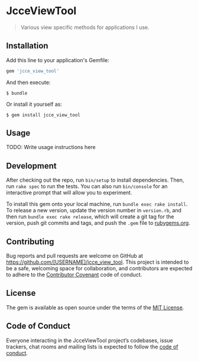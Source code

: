 # JcceViewTool

> Various view specific methods for applications I use.

## Installation

Add this line to your application's Gemfile:

```ruby
gem 'jcce_view_tool'
```

And then execute:

    $ bundle

Or install it yourself as:

    $ gem install jcce_view_tool

## Usage

TODO: Write usage instructions here

## Development

After checking out the repo, run `bin/setup` to install dependencies. Then, run `rake spec` to run the tests. You can also run `bin/console` for an interactive prompt that will allow you to experiment.

To install this gem onto your local machine, run `bundle exec rake install`. To release a new version, update the version number in `version.rb`, and then run `bundle exec rake release`, which will create a git tag for the version, push git commits and tags, and push the `.gem` file to [rubygems.org](https://rubygems.org).

## Contributing

Bug reports and pull requests are welcome on GitHub at https://github.com/[USERNAME]/jcce_view_tool. This project is intended to be a safe, welcoming space for collaboration, and contributors are expected to adhere to the [Contributor Covenant](http://contributor-covenant.org) code of conduct.

## License

The gem is available as open source under the terms of the [MIT License](https://opensource.org/licenses/MIT).

## Code of Conduct

Everyone interacting in the JcceViewTool project’s codebases, issue trackers, chat rooms and mailing lists is expected to follow the [code of conduct](https://github.com/[USERNAME]/jcce_view_tool/blob/master/CODE_OF_CONDUCT.md).
